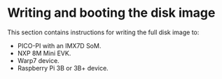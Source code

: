 # Writing and booting the disk image

This section contains instructions for writing the full disk image to:

* PICO-PI with an IMX7D SoM.
* NXP 8M Mini EVK.
* Warp7 device.
* Raspberry Pi 3B or 3B+ device.

<!-- JIJ: I think we could refactor this (possibly) as the instructions to find out which device to flash to, could be the same as the new instructions I have written - they would work for SDcard, Warp7 or Pico or IMX8 - i.e. using lsblk, and the following instructions on unmount, bmap-tool and eject would then be all identical. Its just the plugging in, and the rebooting that is different -->

